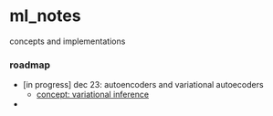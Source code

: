 # ml_notes
concepts and implementations

### roadmap
- [in progress] dec 23: autoencoders and variational autoecoders 
    - [concept: variational inference]('concepts/vi.md')
- 